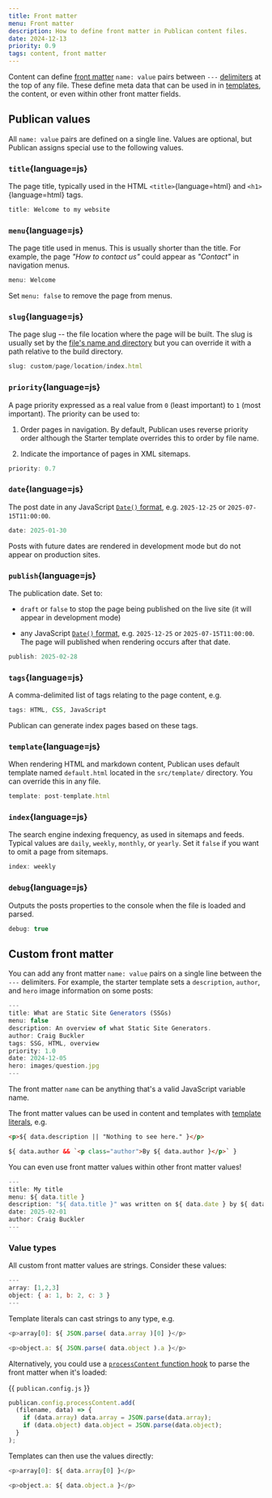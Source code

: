 ```yaml
---
title: Front matter
menu: Front matter
description: How to define front matter in Publican content files.
date: 2024-12-13
priority: 0.9
tags: content, front matter
---
```


Content can define [front matter](--ROOT--docs/content/front-matter/) `name: value` pairs between `---` [delimiters](--ROOT--docs/configuration/options/) at the top of any file. These define meta data that can be used in in [templates](--ROOT--docs/templates/files/), the content, or even within other front matter fields.


## Publican values

All `name: value` pairs are defined on a single line. Values are optional, but Publican assigns special use to the following values.


### `title`{language=js}

The page title, typically used in the HTML `<title>`{language=html} and `<h1>`{language=html} tags.

```js
title: Welcome to my website
```


### `menu`{language=js}

The page title used in menus. This is usually shorter than the title. For example, the page *"How to contact us"* could appear as *"Contact"* in navigation menus.

```js
menu: Welcome
```

Set `menu: false` to remove the page from menus.


### `slug`{language=js}

The page slug -- the file location where the page will be built. The slug is usually set by the [file's name and directory](--ROOT--docs/content/files/#directory-structure) but you can override it with a path relative to the build directory.

```js
slug: custom/page/location/index.html
```


### `priority`{language=js}

A page priority expressed as a real value from `0` (least important) to `1` (most important). The priority can be used to:

1. Order pages in navigation. By default, Publican uses reverse priority order although the Starter template overrides this to order by file name.

1. Indicate the importance of pages in XML sitemaps.

```js
priority: 0.7
```


### `date`{language=js}

The post date in any JavaScript [`Date()` format](https://developer.mozilla.org/docs/Web/JavaScript/Reference/Global_Objects/Date), e.g. `2025-12-25` or `2025-07-15T11:00:00`.

```js
date: 2025-01-30
```

Posts with future dates are rendered in development mode but do not appear on production sites.


### `publish`{language=js}

The publication date. Set to:

* `draft` or `false` to stop the page being published on the live site (it will appear in development mode)

* any JavaScript [`Date()` format](https://developer.mozilla.org/docs/Web/JavaScript/Reference/Global_Objects/Date), e.g. `2025-12-25` or `2025-07-15T11:00:00`. The page will published when rendering occurs after that date.

```js
publish: 2025-02-28
```


### `tags`{language=js}

A comma-delimited list of tags relating to the page content, e.g.

```js
tags: HTML, CSS, JavaScript
```

Publican can generate index pages based on these tags.


### `template`{language=js}

When rendering HTML and markdown content, Publican uses default template named `default.html` located in the `src/template/` directory. You can override this in any file.

```js
template: post-template.html
```


### `index`{language=js}

The search engine indexing frequency, as used in sitemaps and feeds. Typical values are `daily`, `weekly`, `monthly`, or `yearly`. Set it `false` if you want to omit a page from sitemaps.

```js
index: weekly
```


### `debug`{language=js}

Outputs the posts properties to the console when the file is loaded and parsed.

```js
debug: true
```


## Custom front matter

You can add any front matter `name: value` pairs on a single line between the `---` delimiters. For example, the starter template sets a `description`, `author`, and `hero` image information on some posts:

```js
---
title: What are Static Site Generators (SSGs)
menu: false
description: An overview of what Static Site Generators.
author: Craig Buckler
tags: SSG, HTML, overview
priority: 1.0
date: 2024-12-05
hero: images/question.jpg
---
```

The front matter `name` can be anything that's a valid JavaScript variable name.

The front matter values can be used in content and templates with [template literals](--ROOT--docs/templates/template-literals/), e.g.

```html
<p>${ data.description || "Nothing to see here." }</p>

${ data.author && `<p class="author">By ${ data.author }</p>` }
```

You can even use front matter values within other front matter values!

```js
---
title: My title
menu: ${ data.title }
description: "${ data.title }" was written on ${ data.date } by ${ data.author }
date: 2025-02-01
author: Craig Buckler
---
```


### Value types

All custom front matter values are strings. Consider these values:

```js
---
array: [1,2,3]
object: { a: 1, b: 2, c: 3 }
---
```

Template literals can cast strings to any type, e.g.

```js
<p>array[0]: ${ JSON.parse( data.array )[0] }</p>

<p>object.a: ${ JSON.parse( data.object ).a }</p>
```

Alternatively, you could use a [`processContent` function hook](--ROOT--docs/configuration/function-hooks/#processcontent) to parse the front matter when it's loaded:

{{ `publican.config.js` }}
```js
publican.config.processContent.add(
  (filename, data) => {
    if (data.array) data.array = JSON.parse(data.array);
    if (data.object) data.object = JSON.parse(data.object);
  }
);
```

Templates can then use the values directly:

```js
<p>array[0]: ${ data.array[0] }</p>

<p>object.a: ${ data.object.a }</p>
```
